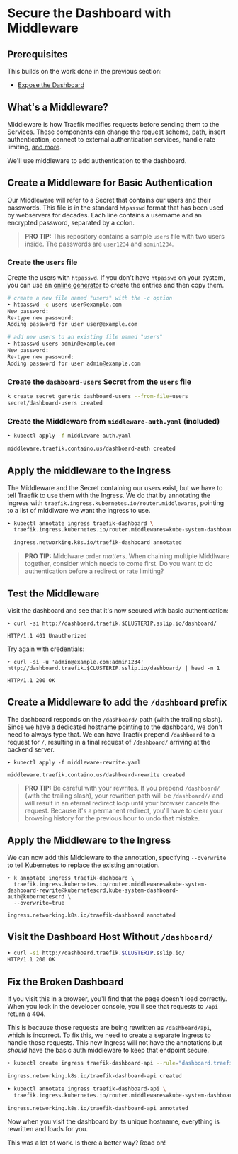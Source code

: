 # Secure the Dashboard with Middleware

## Prerequisites

This builds on the work done in the previous section:

- [Expose the Dashboard](../01-Expose-the-Dashboard/README.md)

## What's a Middleware?

Middleware is how Traefik modifies requests before sending them to the Services. These components can change the request scheme, path, insert authentication, connect to external authentication services, handle rate limiting, [and more](https://doc.traefik.io/traefik/middlewares/overview/).

We'll use middleware to add authentication to the dashboard.

## Create a Middleware for Basic Authentication

Our Middleware will refer to a Secret that contains our users and their passwords. This file is in the standard `htpasswd` format that has been used by webservers for decades. Each line contains a username and an encrypted password, separated by a colon.

> **PRO TIP:** This repository contains a sample `users` file with two users inside. The passwords are `user1234` and `admin1234`.

### Create the `users` file

Create the users with `htpasswd`. If you don't have `htpasswd` on your system, you can use an [online generator](https://www.web2generators.com/apache-tools/htpasswd-generator) to create the entries and then copy them.

```bash
# create a new file named "users" with the -c option
➤ htpasswd -c users user@example.com
New password:
Re-type new password:
Adding password for user user@example.com

# add new users to an existing file named "users"
➤ htpasswd users admin@example.com
New password:
Re-type new password:
Adding password for user admin@example.com
```

### Create the `dashboard-users` Secret from the `users` file

```bash
k create secret generic dashboard-users --from-file=users
secret/dashboard-users created
```

### Create the Middleware from `middleware-auth.yaml` (included)

```bash
➤ kubectl apply -f middleware-auth.yaml

middleware.traefik.containo.us/dashboard-auth created
```

## Apply the middleware to the Ingress

The Middleware and the Secret containing our users exist, but we have to tell Traefik to use them with the Ingress. We do that by annotating the ingress with `traefik.ingress.kubernetes.io/router.middlewares`, pointing to a list of middlware we want the Ingress to use.

```bash
➤ kubectl annotate ingress traefik-dashboard \
  traefik.ingress.kubernetes.io/router.middlewares=kube-system-dashboard-auth@kubernetescrd

  ingress.networking.k8s.io/traefik-dashboard annotated
```

> **PRO TIP:** Middlware order _matters_. When chaining multiple Middlware together, consider which needs to come first. Do you want to do authentication before a redirect or rate limiting?

## Test the Middleware

Visit the dashboard and see that it's now secured with basic authentication:

```
➤ curl -si http://dashboard.traefik.$CLUSTERIP.sslip.io/dashboard/

HTTP/1.1 401 Unauthorized
```

Try again with credentials:

```
➤ curl -si -u 'admin@example.com:admin1234' http://dashboard.traefik.$CLUSTERIP.sslip.io/dashboard/ | head -n 1

HTTP/1.1 200 OK
```

## Create a Middleware to add the `/dashboard` prefix

The dashboard responds on the `/dashboard/` path (with the trailing slash). Since we have a dedicated hostname pointing to the dashboard, we don't need to always type that. We can have Traefik prepend `/dashboard` to a request for `/`, resulting in a final request of `/dashboard/` arriving at the backend server.

```
➤ kubectl apply -f middleware-rewrite.yaml

middleware.traefik.containo.us/dashboard-rewrite created
```

> **PRO TIP:** Be careful with your rewrites. If you prepend `/dashboard/` (with the trailing slash), your rewritten path will be `/dashboard//` and will result in an eternal redirect loop until your browser cancels the request. Because it's a permanent redirect, you'll have to clear your browsing history for the previous hour to undo that mistake.

## Apply the Middleware to the Ingress

We can now add this Middleware to the annotation, specifying `--overwrite` to tell Kubernetes to replace the existing annotation.

```
➤ k annotate ingress traefik-dashboard \
  traefik.ingress.kubernetes.io/router.middlewares=kube-system-dashboard-rewrite@kubernetescrd,kube-system-dashboard-auth@kubernetescrd \
  --overwrite=true

ingress.networking.k8s.io/traefik-dashboard annotated
```

## Visit the Dashboard Host Without `/dashboard/`

```bash
➤ curl -si http://dashboard.traefik.$CLUSTERIP.sslip.io/
HTTP/1.1 200 OK
```

## Fix the Broken Dashboard

If you visit this in a browser, you'll find that the page doesn't load correctly. When you look in the developer console, you'll see that requests to `/api` return a 404.

This is because those requests are being rewritten as `/dashboard/api`, which is incorrect. To fix this, we need to create a separate Ingress to handle those requests. This new Ingress will not have the annotations but _should_ have the basic auth middleware to keep that endpoint secure.

```bash
➤ kubectl create ingress traefik-dashboard-api --rule="dashboard.traefik.$CLUSTERIP.sslip.io/api/*=traefik-dashboard:9000"

ingress.networking.k8s.io/traefik-dashboard-api created

➤ kubectl annotate ingress traefik-dashboard-api \
  traefik.ingress.kubernetes.io/router.middlewares=kube-system-dashboard-auth@kubernetescrd

ingress.networking.k8s.io/traefik-dashboard-api annotated
```

Now when you visit the dashboard by its unique hostname, everything is rewritten and loads for you.

This was a lot of work. Is there a better way? Read on!
